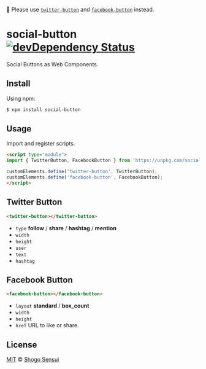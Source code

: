 🚨 Please use [`twitter-button`](https://github.com/1000ch/twitter-button) and [`facebook-button`](https://github.com/1000ch/facebook-button) instead.

# social-button [![devDependency Status](https://david-dm.org/1000ch/social-button/dev-status.svg)](https://david-dm.org/1000ch/social-button?type=dev)

Social Buttons as Web Components.

## Install

Using npm:

```bash
$ npm install social-button
```

## Usage

Import and register scripts.

```html
<script type="module">
import { TwitterButton, FacebookButton } from 'https://unpkg.com/social-button';

customElements.define('twitter-button', TwitterButton);
customElements.define('facebook-button', FacebookButton);
</script>
```

## Twitter Button

```html
<twitter-button></twitter-button>
```

- `type` **follow** / **share** / **hashtag** / **mention**
- `width`
- `height`
- `user`
- `text`
- `hashtag`

## Facebook Button

```html
<facebook-button></facebook-button>
```

- `layout` **standard** / **box_count**
- `width`
- `height`
- `href` URL to like or share.

## License

[MIT](https://1000ch.mit-license.org) © [Shogo Sensui](https://github.com/1000ch)
